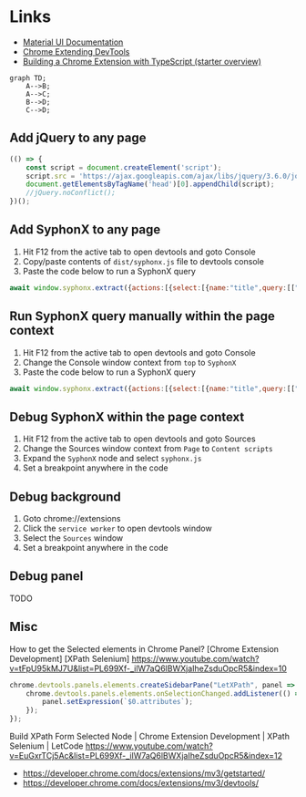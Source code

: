 

# Links
* [Material UI Documentation](https://v4.mui.com/)
* [Chrome Extending DevTools](https://developer.chrome.com/docs/extensions/mv3/devtools/)
* [Building a Chrome Extension with TypeScript (starter overview)](https://www.youtube.com/watch?v=01vp9cYbQus)

```mermaid
graph TD;
    A-->B;
    A-->C;
    B-->D;
    C-->D;
```

## Add jQuery to any page
```js
(() => {
    const script = document.createElement('script');
    script.src = 'https://ajax.googleapis.com/ajax/libs/jquery/3.6.0/jquery.slim.min.js';
    document.getElementsByTagName('head')[0].appendChild(script);
    //jQuery.noConflict();
})();
```

## Add SyphonX to any page
1. Hit F12 from the active tab to open devtools and goto Console
2. Copy/paste contents of `dist/syphonx.js` file to devtools console
3. Paste the code below to run a SyphonX query
```js
await window.syphonx.extract({actions:[{select:[{name:"title",query:[["h1"]]}]}]})
```

## Run SyphonX query manually within the page context
1. Hit F12 from the active tab to open devtools and goto Console
2. Change the Console window context from `top` to `SyphonX`
3. Paste the code below to run a SyphonX query
```js
await window.syphonx.extract({actions:[{select:[{name:"title",query:[["h1"]]}]}]})
```

## Debug SyphonX within the page context
1. Hit F12 from the active tab to open devtools and goto Sources
2. Change the Sources window context from `Page` to `Content scripts`
3. Expand the `SyphonX` node and select `syphonx.js`
4. Set a breakpoint anywhere in the code

## Debug background
1. Goto chrome://extensions
2. Click the `service worker` to open devtools window
3. Select the `Sources` window
4. Set a breakpoint anywhere in the code

## Debug panel
TODO


## Misc


How to get the Selected elements in Chrome Panel? [Chrome Extension Development] [XPath Selenium]
https://www.youtube.com/watch?v=tFpU95kMJ7U&list=PL699Xf-_ilW7aQ6lBWXjaIheZsduOpcR5&index=10

```js
chrome.devtools.panels.elements.createSidebarPane("LetXPath", panel => {
    chrome.devtools.panels.elements.onSelectionChanged.addListener(() => {
        panel.setExpression(`$0.attributes`);
    });
});
```

Build XPath Form Selected Node | Chrome Extension Development | XPath Selenium | LetCode
https://www.youtube.com/watch?v=EuGxrTCj5Ac&list=PL699Xf-_ilW7aQ6lBWXjaIheZsduOpcR5&index=12

* https://developer.chrome.com/docs/extensions/mv3/getstarted/
* https://developer.chrome.com/docs/extensions/mv3/devtools/
